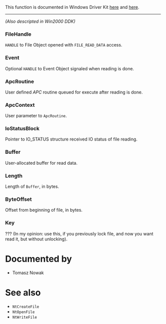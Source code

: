 This function is documented in Windows Driver Kit [here](https://learn.microsoft.com/en-us/windows-hardware/drivers/ddi/ntifs/nf-ntifs-ntreadfile) and [here](https://learn.microsoft.com/en-us/windows-hardware/drivers/ddi/wdm/nf-wdm-zwreadfile).

---

*(Also descripted in Win2000 DDK)*

### FileHandle

`HANDLE` to File Object opened with `FILE_READ_DATA` access.

### Event

Optional `HANDLE` to Event Object signaled when reading is done.

### ApcRoutine

User defined *APC* routine queued for execute after reading is done.

### ApcContext

User parameter to `ApcRoutine`.

### IoStatusBlock

Pointer to IO_STATUS structure received IO status of file reading.

### Buffer

User-allocated buffer for read data.

### Length

Length of `Buffer`, in bytes.

### ByteOffset

Offset from beginning of file, in bytes.

### Key

??? (In my opinion: use this, if you previously lock file, and now you want read it, but without unlocking).

# Documented by

* Tomasz Nowak

# See also

* `NtCreateFile`
* `NtOpenFile`
* `NtWriteFile`
